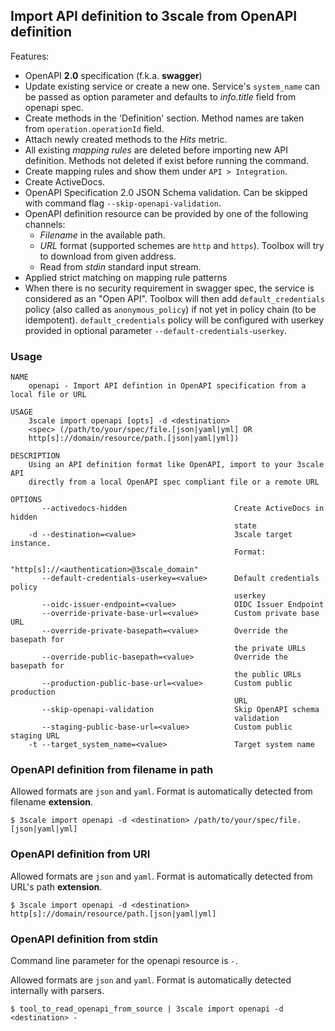 ## Import API definition to 3scale from OpenAPI definition

Features:

* OpenAPI __2.0__ specification (f.k.a. __swagger__)
* Update existing service or create a new one. Service's `system_name` can be passed as option parameter and defaults to *info.title* field from openapi spec.
* Create methods in the 'Definition' section. Method names are taken from `operation.operationId` field.
* Attach newly created methods to the *Hits* metric.
* All existing *mapping rules* are deleted before importing new API definition. Methods not deleted if exist before running the command.
* Create mapping rules and show them under `API > Integration`.
* Create ActiveDocs.
* OpenAPI Specification 2.0 JSON Schema validation. Can be skipped with command flag `--skip-openapi-validation`.
* OpenAPI definition resource can be provided by one of the following channels:
  * *Filename* in the available path.
  * *URL* format (supported schemes are `http` and `https`). Toolbox will try to download from given address.
  * Read from *stdin* standard input stream.
* Applied strict matching on mapping rule patterns
* When there is no security requirement in swagger spec, the service is considered as an "Open API".
Toolbox will then add `default_credentials` policy (also called as `anonymous_policy`) if not yet in policy chain (to be idempotent).
`default_credentials` policy will be configured with userkey provided in optional parameter `--default-credentials-userkey`.

### Usage

```shell
NAME
    openapi - Import API defintion in OpenAPI specification from a local file or URL

USAGE
    3scale import openapi [opts] -d <destination>
    <spec> (/path/to/your/spec/file.[json|yaml|yml] OR
    http[s]://domain/resource/path.[json|yaml|yml])

DESCRIPTION
    Using an API definition format like OpenAPI, import to your 3scale API
    directly from a local OpenAPI spec compliant file or a remote URL

OPTIONS
       --activedocs-hidden                        Create ActiveDocs in hidden
                                                  state
    -d --destination=<value>                      3scale target instance.
                                                  Format:
                                                  "http[s]://<authentication>@3scale_domain"
       --default-credentials-userkey=<value>      Default credentials policy
                                                  userkey
       --oidc-issuer-endpoint=<value>             OIDC Issuer Endpoint
       --override-private-base-url=<value>        Custom private base URL
       --override-private-basepath=<value>        Override the basepath for
                                                  the private URLs
       --override-public-basepath=<value>         Override the basepath for
                                                  the public URLs
       --production-public-base-url=<value>       Custom public production
                                                  URL
       --skip-openapi-validation                  Skip OpenAPI schema
                                                  validation
       --staging-public-base-url=<value>          Custom public staging URL
    -t --target_system_name=<value>               Target system name
```

### OpenAPI definition from filename in path

Allowed formats are `json` and `yaml`. Format is automatically detected from filename __extension__.

```shell
$ 3scale import openapi -d <destination> /path/to/your/spec/file.[json|yaml|yml]
```

### OpenAPI definition from URI

Allowed formats are `json` and `yaml`. Format is automatically detected from URL's path __extension__.

```shell
$ 3scale import openapi -d <destination> http[s]://domain/resource/path.[json|yaml|yml]
```

### OpenAPI definition from stdin

Command line parameter for the openapi resource is `-`.

Allowed formats are `json` and `yaml`. Format is automatically detected internally with parsers.

```shell
$ tool_to_read_openapi_from_source | 3scale import openapi -d <destination> -
```
